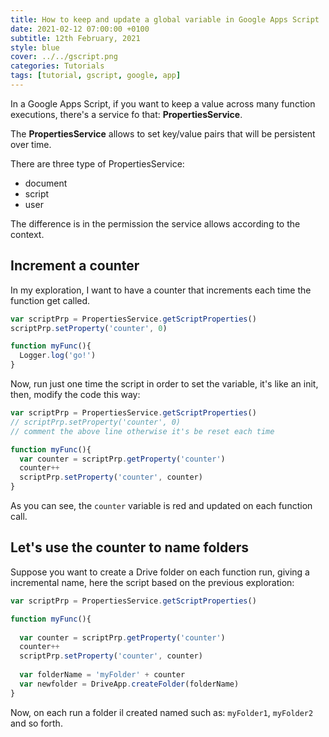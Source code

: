 ```yaml
---
title: How to keep and update a global variable in Google Apps Script
date: 2021-02-12 07:00:00 +0100
subtitle: 12th February, 2021
style: blue
cover: ../../gscript.png
categories: Tutorials
tags: [tutorial, gscript, google, app]
---
```


In a Google Apps Script, if you want to keep a value across many function executions, there's a service fo that: **PropertiesService**.

The **PropertiesService** allows to set key/value pairs that will be persistent over time.

There are three type of PropertiesService: 

- document
- script 
- user

The difference is in the permission the service allows according to the context.

## Increment a counter

In my exploration, I want to have a counter that increments each time the function get called.

```js
var scriptPrp = PropertiesService.getScriptProperties()
scriptPrp.setProperty('counter', 0)

function myFunc(){
  Logger.log('go!')
}
```

Now, run just one time the script in order to set the variable, it's like an init, then, modify the code this way:

```js
var scriptPrp = PropertiesService.getScriptProperties()
// scriptPrp.setProperty('counter', 0)
// comment the above line otherwise it's be reset each time

function myFunc(){
  var counter = scriptPrp.getProperty('counter')
  counter++
  scriptPrp.setProperty('counter', counter)
}
```

As you can see, the `counter` variable is red and updated on each function call.

## Let's use the counter to name folders

Suppose you want to create a Drive folder on each function run, giving a incremental name, here the script based on the previous exploration:

```js
var scriptPrp = PropertiesService.getScriptProperties()

function myFunc(){
  
  var counter = scriptPrp.getProperty('counter')
  counter++
  scriptPrp.setProperty('counter', counter)
  
  var folderName = 'myFolder' + counter
  var newfolder = DriveApp.createFolder(folderName)
}
```

Now, on each run a folder il created named such as: `myFolder1`, `myFolder2` and so forth.


